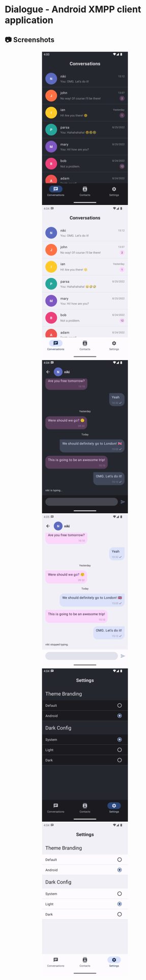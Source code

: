 # Dialogue - Android XMPP client application

## 📷 Screenshots

<p align="center">
<img src="screenshots/screenshot1.png" alt="drawing" width="270" />
<img src="screenshots/screenshot2.png" alt="drawing" width="270" />
<img src="screenshots/screenshot3.png" alt="drawing" width="270" /></br>
<img src="screenshots/screenshot4.png" alt="drawing" width="270" />
<img src="screenshots/screenshot5.png" alt="drawing" width="270" />
<img src="screenshots/screenshot6.png" alt="drawing" width="270" />
</p>
